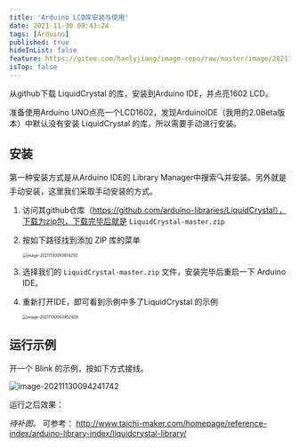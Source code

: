 ```yaml
---
title: 'Arduino LCD库安装与使用'
date: 2021-11-30 09:43:24
tags: [Arduino]
published: true
hideInList: false
feature: https://gitee.com/hanlyjiang/image-repo/raw/master/image/202111300942772.png
isTop: false
---
```



从github下载 LiquidCrystal 的库，安装到Arduino IDE，并点亮1602 LCD。

<!-- more -->



准备使用Arduino UNO点亮一个LCD1602，发现ArduinoIDE（我用的2.0Beta版本）中默认没有安装 LiquidCrystal 的库，所以需要手动进行安装。

## 安装

第一种安装方式是从Arduino IDE的 Library Manager中搜索🔍并安装。另外就是手动安装，这里我们采取手动安装的方式。

1. 访问其github仓库（https://github.com/arduino-libraries/LiquidCrystal），下载为zip包，下载完毕后就是 `LiquidCrystal-master.zip`

2. 按如下路径找到添加 ZIP 库的菜单

   <img src="https://gitee.com/hanlyjiang/image-repo/raw/master/image/202111300938313.png" alt="image-20211130093814250" style="zoom:50%;" />

3. 选择我们的  `LiquidCrystal-master.zip` 文件，安装完毕后重启一下 Arduino IDE。

4. 重新打开IDE，即可看到示例中多了LiquidCrystal 的示例

   <img src="https://gitee.com/hanlyjiang/image-repo/raw/master/image/202111300940469.png" alt="image-20211130093952928" style="zoom:50%;" />

## 运行示例

开一个 Blink 的示例，按如下方式接线。

![image-20211130094241742](https://gitee.com/hanlyjiang/image-repo/raw/master/image/202111300942772.png)

运行之后效果：

*待补图。* 可参考： http://www.taichi-maker.com/homepage/reference-index/arduino-library-index/liquidcrystal-library/